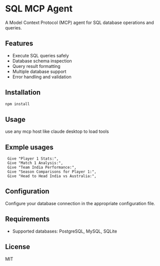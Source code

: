 # SQL MCP Agent

A Model Context Protocol (MCP) agent for SQL database operations and queries.

## Features

- Execute SQL queries safely
- Database schema inspection
- Query result formatting
- Multiple database support
- Error handling and validation

## Installation

```bash
npm install
```

## Usage
use any mcp host like claude desktop to load tools

## Exmple usages
```
 Give "Player 1 Stats:",
 Give "Match 1 Analysis:", 
 Give "Team India Performance:",
 Give "Season Comparisons for Player 1:", 
 Give "Head to Head India vs Australia:", 
```

## Configuration

Configure your database connection in the appropriate configuration file.

## Requirements

- Supported databases: PostgreSQL, MySQL, SQLite

## License

MIT